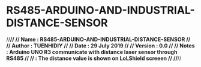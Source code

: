 # RS485-ARDUINO-AND-INDUSTRIAL-DISTANCE-SENSOR
//********************************************************************************//
//  Name    : RS485-ARDUINO-AND-INDUSTRIAL-DISTANCE-SENSOR                        //
//  Author  : TUENHIDIY                                                           //
//  Date    : 29 July 2019                                                        //
//  Version : 0.0                                                                 //
//  Notes   : Arduino UNO R3 communicate with distance laser sensor through RS485 //
//          : The distance value is shown on LoLShield screeen                    //
//********************************************************************************//
